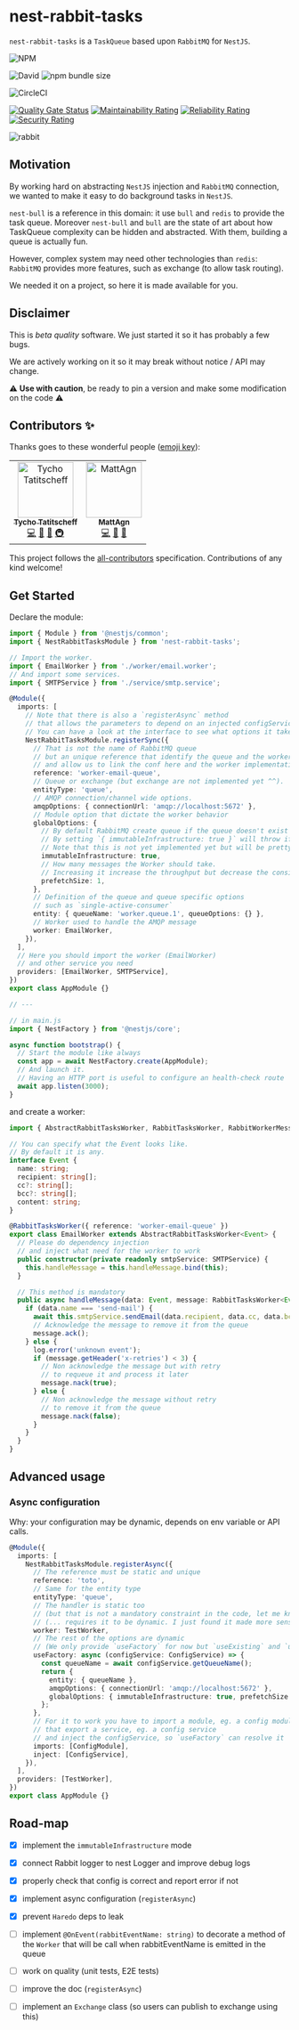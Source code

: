 # nest-rabbit-tasks

`nest-rabbit-tasks` is a `TaskQueue` based upon `RabbitMQ` for `NestJS`.

![NPM](https://img.shields.io/npm/l/nest-rabbit-tasks?style=for-the-badge)

![David](https://img.shields.io/david/bamlab/nest-rabbit-tasks?style=for-the-badge) ![npm bundle size](https://img.shields.io/bundlephobia/minzip/nest-rabbit-tasks?style=for-the-badge)

![CircleCI](https://img.shields.io/circleci/build/github/bamlab/nest-rabbit-tasks/master?style=for-the-badge&token=87ce85715999b1f7547ed34c569cb60d339f9894)

[![Quality Gate Status](https://sonarcloud.io/api/project_badges/measure?project=bamlab_nest-rabbit-tasks&metric=alert_status)](https://sonarcloud.io/dashboard?id=bamlab_nest-rabbit-tasks) [![Maintainability Rating](https://sonarcloud.io/api/project_badges/measure?project=bamlab_nest-rabbit-tasks&metric=sqale_rating)](https://sonarcloud.io/dashboard?id=bamlab_nest-rabbit-tasks) [![Reliability Rating](https://sonarcloud.io/api/project_badges/measure?project=bamlab_nest-rabbit-tasks&metric=reliability_rating)](https://sonarcloud.io/dashboard?id=bamlab_nest-rabbit-tasks) [![Security Rating](https://sonarcloud.io/api/project_badges/measure?project=bamlab_nest-rabbit-tasks&metric=security_rating)](https://sonarcloud.io/dashboard?id=bamlab_nest-rabbit-tasks)

![rabbit](https://images.unsplash.com/photo-1480554840075-72cbdabbf689?ixlib=rb-1.2.1&auto=format&fit=crop&w=3300&q=80)

## Motivation

By working hard on abstracting `NestJS` injection and `RabbitMQ` connection, we wanted to make it easy to do background tasks in `NestJS`.

`nest-bull` is a reference in this domain: it use `bull` and `redis` to provide the task queue. Moreover `nest-bull` and `bull` are the state of art about
how TaskQueue complexity can be hidden and abstracted. With them, building a queue is actually fun.

However, complex system may need other technologies than `redis`: `RabbitMQ` provides more features, such as exchange (to allow task routing).

We needed it on a project, so here it is made available for you.

## Disclaimer

This is _beta quality_ software. We just started it so it has probably a few bugs.

We are actively working on it so it may break without notice / API may change.

:warning: **Use with caution**, be ready to pin a version and make some modification on the code :warning:

## Contributors ✨

Thanks goes to these wonderful people ([emoji key](https://allcontributors.org/docs/en/emoji-key)):

<!-- ALL-CONTRIBUTORS-LIST:START - Do not remove or modify this section -->
<!-- prettier-ignore-start -->
<!-- markdownlint-disable -->
<table>
  <tr>
    <td align="center"><a href="https://twitter.com/TychoTa"><img src="https://avatars2.githubusercontent.com/u/13785185?v=4" width="100px;" alt="Tycho Tatitscheff"/><br /><sub><b>Tycho Tatitscheff</b></sub></a><br /><a href="https://github.com/bamlab/nest-rabbit-tasks/commits?author=tychota" title="Code">💻</a> <a href="https://github.com/bamlab/nest-rabbit-tasks/commits?author=tychota" title="Documentation">📖</a> <a href="#ideas-tychota" title="Ideas, Planning, & Feedback">🤔</a> <a href="#infra-tychota" title="Infrastructure (Hosting, Build-Tools, etc)">🚇</a></td>
    <td align="center"><a href="https://github.com/MattAgn"><img src="https://avatars3.githubusercontent.com/u/32499425?v=4" width="100px;" alt="MattAgn"/><br /><sub><b>MattAgn</b></sub></a><br /><a href="https://github.com/bamlab/nest-rabbit-tasks/commits?author=MattAgn" title="Code">💻</a> <a href="https://github.com/bamlab/nest-rabbit-tasks/commits?author=MattAgn" title="Documentation">📖</a> <a href="#ideas-MattAgn" title="Ideas, Planning, & Feedback">🤔</a></td>
  </tr>
</table>

<!-- markdownlint-enable -->
<!-- prettier-ignore-end -->
<!-- ALL-CONTRIBUTORS-LIST:END -->

This project follows the [all-contributors](https://github.com/all-contributors/all-contributors) specification.
Contributions of any kind welcome!

## Get Started

Declare the module:

```ts
import { Module } from '@nestjs/common';
import { NestRabbitTasksModule } from 'nest-rabbit-tasks';

// Import the worker.
import { EmailWorker } from './worker/email.worker';
// And import some services.
import { SMTPService } from './service/smtp.service';

@Module({
  imports: [
    // Note that there is also a `registerAsync` method
    // that allows the parameters to depend on an injected configService.
    // You can have a look at the interface to see what options it takes.
    NestRabbitTasksModule.registerSync({
      // That is not the name of RabbitMQ queue
      // but an unique reference that identify the queue and the worker
      // and allow us to link the conf here and the worker implementation there
      reference: 'worker-email-queue',
      // Queue or exchange (but exchange are not implemented yet ^^).
      entityType: 'queue',
      // AMQP connection/channel wide options.
      amqpOptions: { connectionUrl: 'amqp://localhost:5672' },
      // Module option that dictate the worker behavior
      globalOptions: {
        // By default RabbitMQ create queue if the queue doesn't exist
        // By setting `{ immutableInfrastructure: true }` will throw if the queue does not exist
        // Note that this is not yet implemented yet but will be pretty soon
        immutableInfrastructure: true,
        // How many messages the Worker should take.
        // Increasing it increase the throughput but decrease the consistency
        prefetchSize: 1,
      },
      // Definition of the queue and queue specific options
      // such as `single-active-consumer`
      entity: { queueName: 'worker.queue.1', queueOptions: {} },
      // Worker used to handle the AMQP message
      worker: EmailWorker,
    }),
  ],
  // Here you should import the worker (EmailWorker)
  // and other service you need
  providers: [EmailWorker, SMTPService],
})
export class AppModule {}

// ---

// in main.js
import { NestFactory } from '@nestjs/core';

async function bootstrap() {
  // Start the module like always
  const app = await NestFactory.create(AppModule);
  // And launch it.
  // Having an HTTP port is useful to configure an health-check route
  await app.listen(3000);
}
```

and create a worker:

```ts
import { AbstractRabbitTasksWorker, RabbitTasksWorker, RabbitWorkerMessage } from 'nest-rabbit-tasks';

// You can specify what the Event looks like.
// By default it is any.
interface Event {
  name: string;
  recipient: string[];
  cc?: string[];
  bcc?: string[];
  content: string;
}

@RabbitTasksWorker({ reference: 'worker-email-queue' })
export class EmailWorker extends AbstractRabbitTasksWorker<Event> {
  // Please do dependency injection
  // and inject what need for the worker to work
  public constructor(private readonly smtpService: SMTPService) {
    this.handleMessage = this.handleMessage.bind(this);
  }

  // This method is mandatory
  public async handleMessage(data: Event, message: RabbitTasksWorker<Event, void>) {
    if (data.name === 'send-mail') {
      await this.smtpService.sendEmail(data.recipient, data.cc, data.bcc, data.content);
      // Acknowledge the message to remove it from the queue
      message.ack();
    } else {
      log.error('unknown event');
      if (message.getHeader('x-retries') < 3) {
        // Non acknowledge the message but with retry
        // to requeue it and process it later
        message.nack(true);
      } else {
        // Non acknowledge the message without retry
        // to remove it from the queue
        message.nack(false);
      }
    }
  }
}
```

## Advanced usage

### Async configuration

Why: your configuration may be dynamic, depends on env variable or API calls.

```ts
@Module({
  imports: [
    NestRabbitTasksModule.registerAsync({
      // The reference must be static and unique
      reference: 'toto',
      // Same for the entity type
      entityType: 'queue',
      // The handler is static too
      // (but that is not a mandatory constraint in the code, let me know if you have usages that)
      // (... requires it to be dynamic. I just found it made more sense like this in my use cases.)
      worker: TestWorker,
      // The rest of the options are dynamic
      // (We only provide `useFactory` for now but `useExisting` and `useClass` can be easily implemented)
      useFactory: async (configService: ConfigService) => {
        const queueName = await configService.getQueueName();
        return {
          entity: { queueName },
          amqpOptions: { connectionUrl: 'amqp://localhost:5672' },
          globalOptions: { immutableInfrastructure: true, prefetchSize: 1 },
        };
      },
      // For it to work you have to import a module, eg. a config module
      // that export a service, eg. a config service
      // and inject the configService, so `useFactory` can resolve it
      imports: [ConfigModule],
      inject: [ConfigService],
    }),
  ],
  providers: [TestWorker],
})
export class AppModule {}
```

## Road-map

- [x] implement the `immutableInfrastructure` mode
- [x] connect Rabbit logger to nest Logger and improve debug logs
- [x] properly check that config is correct and report error if not
- [x] implement async configuration (`registerAsync`)
- [x] prevent `Haredo` deps to leak
- [ ] implement `@OnEvent(rabbitEventName: string)` to decorate a method of the `Worker` that will be call when rabbitEventName is emitted in the queue
- [ ] work on quality (unit tests, E2E tests)
- [ ] improve the doc (`registerAsync`)

- [ ] implement an `Exchange` class (so users can publish to exchange using this)
